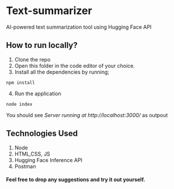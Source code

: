 # Text-summarizer
AI-powered text summarization tool using Hugging Face API

## How to run locally?
1. Clone the repo
2. Open this folder in the code editor of your choice.
3. Install all the dependencies by running; 
```
npm install
```
4. Run the application
```
node index
```
You should see *Server running at http://localhost:3000/* as outpout

## Technologies Used

1. Node
2. HTML,CSS, JS
3. Hugging Face Inference API
4. Postman


#### Feel free to drop any suggestions and try it out yourself.
